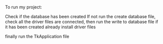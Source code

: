 To run my project:

Check if the database has been created
If not run the create database file, check all the driver files are connected, then run the write to database file
if it has been created already install driver files


finally run the TkApplication file 
